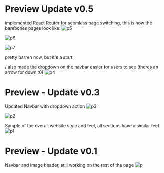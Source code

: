 # Preview Update v0.5
implemented React Router for seemless page switching, this is how the barebones pages look like:
![p5](https://drive.google.com/file/d/1hSEjP96rQsXCZKeudpOZex_7eWF2HuOv/)

![p6](https://drive.google.com/file/d/1_MpWgqGZVVNeZBcON8Tpz1jCodo1XMJ5/)

![p7](https://drive.google.com/file/d/1rGv41ZhZnO789DlZsMMOmk8pj8aD6phS/)

pretty barren now, but it's a start

/ also made the dropdown on the navbar easier for users to see (theres an arrow for down :0)
![p4](https://drive.google.com/file/d/1rpSi9Ut0yCJyZcvVWUGLEkkJZ0kkkOz1/)

# Preview - Update v0.3
Updated Navbar with dropdown action
![p3](https://drive.google.com/file/d/1x7rSQpt9Przi2ecItR951qD_HApvoQM4/)

![p2](https://drive.google.com/file/d/1LImo6gJomnZ-MR2IlEyMIH6IXT4wzkOH/)

Sample of the overall website style and feel, all sections have a similar feel
![p1](https://drive.google.com/file/d/13mfX8CkyXLGIOJAW-63isytRrc1YZZaW/)

# Preview - Update v0.1
Navbar and image header, still working on the rest of the page
![p](https://drive.google.com/file/d/1gzG-P9CE93Tx18dy56T99I0K14US6GCD/)

